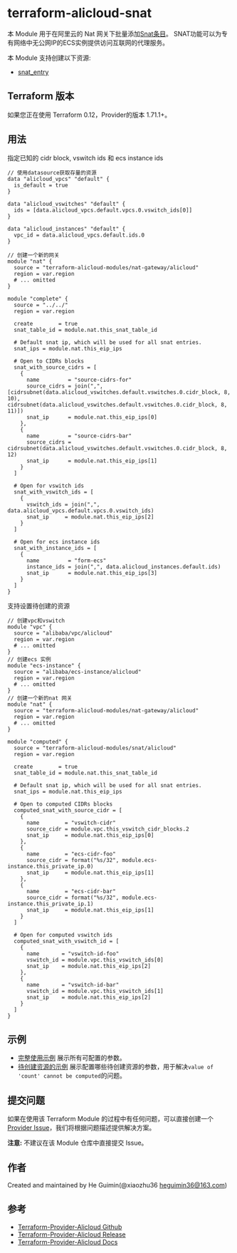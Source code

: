 terraform-alicloud-snat
=======================

本 Module 用于在阿里云的 Nat 网关下批量添加[Snat条目](https://www.alibabacloud.com/help/zh/doc-detail/65183.htm)。
SNAT功能可以为专有网络中无公网IP的ECS实例提供访问互联网的代理服务。

本 Module 支持创建以下资源:

* [snat_entry](https://www.terraform.io/docs/providers/alicloud/r/snat.html)

## Terraform 版本

如果您正在使用 Terraform 0.12，Provider的版本 1.71.1+。

## 用法

指定已知的 cidr block, vswitch ids 和 ecs instance ids

```hcl
// 使用datasource获取存量的资源
data "alicloud_vpcs" "default" {
  is_default = true
}

data "alicloud_vswitches" "default" {
  ids = [data.alicloud_vpcs.default.vpcs.0.vswitch_ids[0]]
}

data "alicloud_instances" "default" {
  vpc_id = data.alicloud_vpcs.default.ids.0
}

// 创建一个新的网关
module "nat" {
  source = "terraform-alicloud-modules/nat-gateway/alicloud"
  region = var.region
  # ... omitted
}

module "complete" {
  source = "../../"
  region = var.region

  create        = true
  snat_table_id = module.nat.this_snat_table_id

  # Default snat ip, which will be used for all snat entries.
  snat_ips = module.nat.this_eip_ips

  # Open to CIDRs blocks
  snat_with_source_cidrs = [
    {
      name         = "source-cidrs-for"
      source_cidrs = join(",", [cidrsubnet(data.alicloud_vswitches.default.vswitches.0.cidr_block, 8, 10), cidrsubnet(data.alicloud_vswitches.default.vswitches.0.cidr_block, 8, 11)])
      snat_ip      = module.nat.this_eip_ips[0]
    },
    {
      name         = "source-cidrs-bar"
      source_cidrs = cidrsubnet(data.alicloud_vswitches.default.vswitches.0.cidr_block, 8, 12)
      snat_ip      = module.nat.this_eip_ips[1]
    }
  ]

  # Open for vswitch ids
  snat_with_vswitch_ids = [
    {
      vswitch_ids = join(",", data.alicloud_vpcs.default.vpcs.0.vswitch_ids)
      snat_ip     = module.nat.this_eip_ips[2]
    }
  ]

  # Open for ecs instance ids
  snat_with_instance_ids = [
    {
      name         = "form-ecs"
      instance_ids = join(",", data.alicloud_instances.default.ids)
      snat_ip      = module.nat.this_eip_ips[3]
    }
  ]
}
```

支持设置待创建的资源
```hcl
// 创建vpc和vswitch
module "vpc" {
  source = "alibaba/vpc/alicloud"
  region = var.region
  # ... omitted
}
// 创建ecs 实例
module "ecs-instance" {
  source = "alibaba/ecs-instance/alicloud"
  region = var.region
  # ... omitted
}
// 创建一个新的nat 网关
module "nat" {
  source = "terraform-alicloud-modules/nat-gateway/alicloud"
  region = var.region
  # ... omitted
}

module "computed" {
  source = "terraform-alicloud-modules/snat/alicloud"
  region = var.region

  create        = true
  snat_table_id = module.nat.this_snat_table_id

  # Default snat ip, which will be used for all snat entries.
  snat_ips = module.nat.this_eip_ips

  # Open to computed CIDRs blocks
  computed_snat_with_source_cidr = [
    {
      name        = "vswitch-cidr"
      source_cidr = module.vpc.this_vswitch_cidr_blocks.2
      snat_ip     = module.nat.this_eip_ips[0]
    },
    {
      name        = "ecs-cidr-foo"
      source_cidr = format("%s/32", module.ecs-instance.this_private_ip.0)
      snat_ip     = module.nat.this_eip_ips[1]
    },
    {
      name        = "ecs-cidr-bar"
      source_cidr = format("%s/32", module.ecs-instance.this_private_ip.1)
      snat_ip     = module.nat.this_eip_ips[1]
    }
  ]

  # Open for computed vswitch ids
  computed_snat_with_vswitch_id = [
    {
      name       = "vswitch-id-foo"
      vswitch_id = module.vpc.this_vswitch_ids[0]
      snat_ip    = module.nat.this_eip_ips[2]
    },
    {
      name       = "vswitch-id-bar"
      vswitch_id = module.vpc.this_vswitch_ids[1]
      snat_ip    = module.nat.this_eip_ips[2]
    }
  ]
}
```

## 示例

* [完整使用示例](https://github.com/terraform-alicloud-modules/terraform-alicloud-security-group/tree/master/examples/complete) 展示所有可配置的参数。
* [待创建资源的示例](https://github.com/terraform-alicloud-modules/terraform-alicloud-security-group/tree/master/examples/computed) 展示配置哪些待创建资源的参数，用于解决`value of 'count' cannot be computed`的问题。

提交问题
-------
如果在使用该 Terraform Module 的过程中有任何问题，可以直接创建一个 [Provider Issue](https://github.com/terraform-providers/terraform-provider-alicloud/issues/new)，我们将根据问题描述提供解决方案。

**注意:** 不建议在该 Module 仓库中直接提交 Issue。

作者
-------
Created and maintained by He Guimin(@xiaozhu36 heguimin36@163.com)

参考
---------
* [Terraform-Provider-Alicloud Github](https://github.com/terraform-providers/terraform-provider-alicloud)
* [Terraform-Provider-Alicloud Release](https://releases.hashicorp.com/terraform-provider-alicloud/)
* [Terraform-Provider-Alicloud Docs](https://www.terraform.io/docs/providers/alicloud/index.html)

